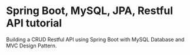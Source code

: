 # Spring Boot, MySQL, JPA, Restful API tutorial 

Building a CRUD Restful API using Spring Boot with MySQL Database and MVC Design Pattern.

